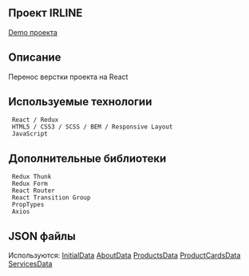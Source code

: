## Проект IRLINE

[Demo проекта](https://evgenymir.github.io/irline-react/build/index.html)

## Описание
Перенос верстки проекта на React

## Используемые технологии
```
 React / Redux
 HTML5 / CSS3 / SCSS / BEM / Responsive Layout
 JavaScript
```

## Дополнительные библиотеки
```
 Redux Thunk
 Redux Form
 React Router
 React Transition Group
 PropTypes
 Axios
```

## JSON файлы
Используются:
  [InitialData](https://evgenymir.github.io/irline-react/build/AppData.json)
  [AboutData](https://evgenymir.github.io/irline-react/build/AboutData.json)
  [ProductsData](https://evgenymir.github.io/irline-react/build/ProductsData.json)
  [ProductCardsData](https://evgenymir.github.io/irline-react/build/ProductCardsData.json)
  [ServicesData](https://evgenymir.github.io/irline-react/build/ServicesData.json)
